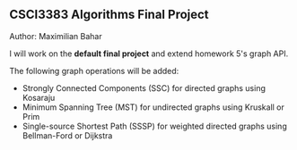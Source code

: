 ## CSCI3383 Algorithms Final Project
Author: Maximilian Bahar

I will work on the **default final project** and extend homework 5's graph API.

The following graph operations will be added:
* Strongly Connected Components (SSC) for directed graphs using Kosaraju
* Minimum Spanning Tree (MST) for undirected graphs using Kruskall or Prim
* Single-source Shortest Path (SSSP) for weighted directed graphs using Bellman-Ford or Dijkstra 
